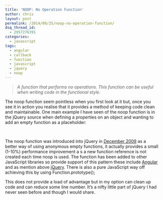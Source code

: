 ```yaml
---
title: 'NOOP: No Operation Function'
author: chris
layout: post
permalink: /2014/08/25/noop-no-operation-function/
dsq_thread_id:
  - 2957276391
categories:
  - javascript
tags:
  - angular
  - callback
  - function
  - javascript
  - jquery
  - noop
---
```

> *A function that performs no operations. This function can be useful when writing code in the functional style.*

The noop function seem pointless when you first look at it but, once you see it in action you realise that it provides a
method of keeping code clean and maintainable. One main example I have seen of the noop function is in the jQuery source
when defining a properties on an object and wanting to add an empty function as a placeholder:


&nbsp;



The noop function was introduced into jQuery in <a href="https://github.com/jquery/jquery/commit/6cb2945837ccca55204191a8e7a70b2b2486c28e"
target="_blank">December 2009</a> as a better way of using anonymous empty functions, it actually provides a small (1-10%) performance improvement a
s a new function reference is not created each time noop is used. The function has been added to other JavaScript libraries
 so provide support of this pattern these include <a href="https://docs.angularjs.org/api/ng/function/angular.noop" target="_blank">Angular</a>
  and as mention above <a href="http://api.jquery.com/jquery.noop/" target="_blank">jQuery</a>. There is also a pure JavaScript way off achieving
  this by using Function.prototype();

This does not provide a load of advantage but in my option can clean up code and can reduce some line number. It&#8217;s
a nifty little part of jQuery I had never seen before and though I would share.